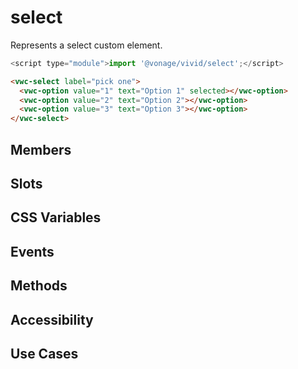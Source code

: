 # select

Represents a select custom element.

```js
<script type="module">import '@vonage/vivid/select';</script>
```

```html preview
<vwc-select label="pick one">
  <vwc-option value="1" text="Option 1" selected></vwc-option>
  <vwc-option value="2" text="Option 2"></vwc-option>
  <vwc-option value="3" text="Option 3"></vwc-option>
</vwc-select>
```

## Members

## Slots

## CSS Variables

## Events

## Methods

## Accessibility

## Use Cases
